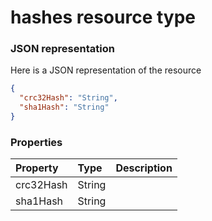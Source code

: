 # hashes resource type



### JSON representation

Here is a JSON representation of the resource

```json
{
  "crc32Hash": "String",
  "sha1Hash": "String"
}

```
### Properties
| Property	   | Type	|Description|
|:---------------|:--------|:----------|
|crc32Hash|String||
|sha1Hash|String||

<!-- uuid: d7bb2274-1ddb-41ce-9102-73c7c1de5ead
2015-10-09 18:28:47 UTC -->